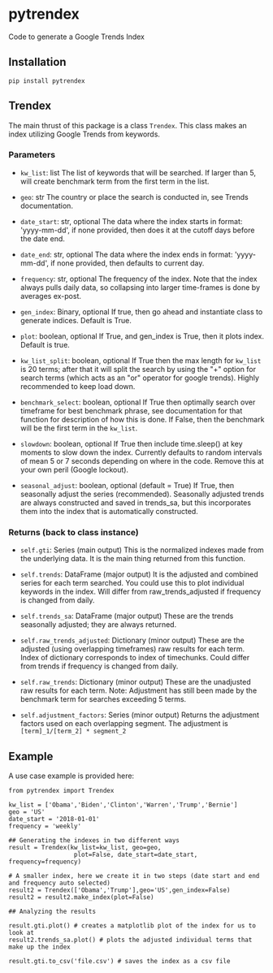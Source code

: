 # pytrendex
Code to generate a Google Trends Index

## Installation
```
pip install pytrendex
```

## Trendex
The main thrust of this package is a class `Trendex`.
This class makes an index utilizing Google Trends from keywords.

### Parameters

- `kw_list`: list
      The list of keywords that will be searched. If larger than 5, will create
      benchmark term from the first term in the list.

- `geo`: str
      The country or place the search is conducted in, see Trends documentation.

- `date_start`: str, optional
      The data where the index starts in format: 'yyyy-mm-dd',
      if none provided, then does it at the cutoff days before the date end.

- `date_end`: str, optional
      The data where the index ends in format: 'yyyy-mm-dd',
      if none provided, then defaults to current day.

- `frequency`: str, optional
      The frequency of the index. Note that the index always pulls daily data,
      so collapsing into larger time-frames is done by averages ex-post.

- `gen_index`: Binary, optional
      If true, then go ahead and instantiate class to generate indices.
      Default is True.

- `plot`: boolean, optional
      If True, and gen_index is True, then it plots index. Default is true.

- `kw_list_split`: boolean, optional
      If True then the max length for `kw_list` is 20 terms; after that it will
      split the search by using the "+" option for search terms (which acts
      as an "or" operator for google trends). Highly recommended to keep load down.

- `benchmark_select`: boolean, optional
      If True then optimally search over timeframe for best benchmark phrase, see
      documentation for that function for description of how this is done.
      If False, then the benchmark will be the first term in the `kw_list`.

- `slowdown`: boolean, optional
      If True then include time.sleep() at key moments to slow down the index.
      Currently defaults to random intervals of mean 5 or 7 seconds depending on
      where in the code. Remove this at your own peril (Google lockout).

- `seasonal_adjust`: boolean, optional (default = True)
      If True, then seasonally adjust the series (recommended). Seasonally
      adjusted trends are always constructed and saved in trends_sa,
      but this incorporates them into the index that is automatically constructed.

### Returns (back to class instance)
- `self.gti`: Series (main output)
      This is the normalized indexes made from the underlying data. It is
      the main thing returned from this function.

- `self.trends`: DataFrame (major output)
      It is the adjusted and combined series for each term searched.
      You could use this to plot individual keywords in the index.
      Will differ from raw_trends_adjusted if frequency is changed from daily.

- `self.trends_sa`: DataFrame (major output)
      These are the trends seasonally adjusted; they are always returned.

- `self.raw_trends_adjusted`: Dictionary (minor output)
      These are the adjusted (using overlapping timeframes) raw results
      for each term. Index of dictionary corresponds to index of timechunks.
      Could differ from trends if frequency is changed from daily.

- `self.raw_trends`: Dictionary (minor output)
      These are the unadjusted raw results for each term.
      Note: Adjustment has still been made by the benchmark term for
      searches exceeding 5 terms.

- `self.adjustment_factors`: Series (minor output)
      Returns the adjustment factors used on each overlapping segment.
      The adjustment is `[term]_1/[term_2] * segment_2`

## Example
A use case example is provided here:
```
from pytrendex import Trendex

kw_list = ['Obama','Biden','Clinton','Warren','Trump','Bernie']
geo = 'US'
date_start = '2018-01-01'
frequency = 'weekly'

## Generating the indexes in two different ways
result = Trendex(kw_list=kw_list, geo=geo,
                  plot=False, date_start=date_start, frequency=frequency)

# A smaller index, here we create it in two steps (date start and end and frequency auto selected)
result2 = Trendex(['Obama','Trump'],geo='US',gen_index=False)
result2 = result2.make_index(plot=False)

## Analyzing the results

result.gti.plot() # creates a matplotlib plot of the index for us to look at
result2.trends_sa.plot() # plots the adjusted individual terms that make up the index

result.gti.to_csv('file.csv') # saves the index as a csv file

```
